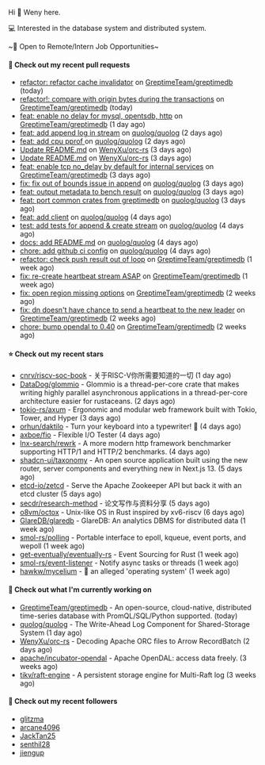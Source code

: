 Hi 👋 Weny here.

💻 Interested in the database system and distributed system.

~🍺 Open to Remote/Intern Job Opportunities~

#### 🔨 Check out my recent pull requests

- [refactor: refactor cache invalidator](https://github.com/GreptimeTeam/greptimedb/pull/2540) on [GreptimeTeam/greptimedb](https://github.com/GreptimeTeam/greptimedb) (today)
- [refactor!: compare with origin bytes during the transactions](https://github.com/GreptimeTeam/greptimedb/pull/2538) on [GreptimeTeam/greptimedb](https://github.com/GreptimeTeam/greptimedb) (today)
- [feat: enable no delay for mysql, opentsdb, http](https://github.com/GreptimeTeam/greptimedb/pull/2530) on [GreptimeTeam/greptimedb](https://github.com/GreptimeTeam/greptimedb) (1 day ago)
- [feat: add append log in stream](https://github.com/quolog/quolog/pull/9) on [quolog/quolog](https://github.com/quolog/quolog) (2 days ago)
- [feat: add cpu pprof ](https://github.com/quolog/quolog/pull/8) on [quolog/quolog](https://github.com/quolog/quolog) (2 days ago)
- [Update README.md](https://github.com/WenyXu/orc-rs/pull/8) on [WenyXu/orc-rs](https://github.com/WenyXu/orc-rs) (3 days ago)
- [Update README.md](https://github.com/WenyXu/orc-rs/pull/7) on [WenyXu/orc-rs](https://github.com/WenyXu/orc-rs) (3 days ago)
- [feat: enable tcp no_delay by default for internal services](https://github.com/GreptimeTeam/greptimedb/pull/2527) on [GreptimeTeam/greptimedb](https://github.com/GreptimeTeam/greptimedb) (3 days ago)
- [fix: fix out of bounds issue in append](https://github.com/quolog/quolog/pull/7) on [quolog/quolog](https://github.com/quolog/quolog) (3 days ago)
- [feat: output metadata to bench result](https://github.com/quolog/quolog/pull/6) on [quolog/quolog](https://github.com/quolog/quolog) (3 days ago)
- [feat: port common crates from greptimedb](https://github.com/quolog/quolog/pull/5) on [quolog/quolog](https://github.com/quolog/quolog) (3 days ago)
- [feat: add client](https://github.com/quolog/quolog/pull/4) on [quolog/quolog](https://github.com/quolog/quolog) (4 days ago)
- [test: add tests for append &amp; create stream](https://github.com/quolog/quolog/pull/3) on [quolog/quolog](https://github.com/quolog/quolog) (4 days ago)
- [docs: add README.md](https://github.com/quolog/quolog/pull/2) on [quolog/quolog](https://github.com/quolog/quolog) (4 days ago)
- [chore: add github ci config](https://github.com/quolog/quolog/pull/1) on [quolog/quolog](https://github.com/quolog/quolog) (4 days ago)
- [refactor: check push result out of loop](https://github.com/GreptimeTeam/greptimedb/pull/2511) on [GreptimeTeam/greptimedb](https://github.com/GreptimeTeam/greptimedb) (1 week ago)
- [fix: re-create heartbeat stream ASAP](https://github.com/GreptimeTeam/greptimedb/pull/2499) on [GreptimeTeam/greptimedb](https://github.com/GreptimeTeam/greptimedb) (1 week ago)
- [fix: open region missing options](https://github.com/GreptimeTeam/greptimedb/pull/2473) on [GreptimeTeam/greptimedb](https://github.com/GreptimeTeam/greptimedb) (2 weeks ago)
- [fix: dn doesn&#39;t have chance to send a heartbeat to the new leader](https://github.com/GreptimeTeam/greptimedb/pull/2471) on [GreptimeTeam/greptimedb](https://github.com/GreptimeTeam/greptimedb) (2 weeks ago)
- [chore: bump opendal to 0.40](https://github.com/GreptimeTeam/greptimedb/pull/2465) on [GreptimeTeam/greptimedb](https://github.com/GreptimeTeam/greptimedb) (2 weeks ago)

#### ⭐ Check out my recent stars

- [cnrv/riscv-soc-book](https://github.com/cnrv/riscv-soc-book) - 关于RISC-V你所需要知道的一切 (1 day ago)
- [DataDog/glommio](https://github.com/DataDog/glommio) - Glommio is a thread-per-core crate that makes writing highly parallel asynchronous applications in a thread-per-core architecture easier for rustaceans. (2 days ago)
- [tokio-rs/axum](https://github.com/tokio-rs/axum) - Ergonomic and modular web framework built with Tokio, Tower, and Hyper (3 days ago)
- [orhun/daktilo](https://github.com/orhun/daktilo) - Turn your keyboard into a typewriter! 📇 (4 days ago)
- [axboe/fio](https://github.com/axboe/fio) - Flexible I/O Tester (4 days ago)
- [lnx-search/rewrk](https://github.com/lnx-search/rewrk) - A more modern http framework benchmarker supporting HTTP/1 and HTTP/2 benchmarks. (4 days ago)
- [shadcn-ui/taxonomy](https://github.com/shadcn-ui/taxonomy) - An open source application built using the new router, server components and everything new in Next.js 13. (5 days ago)
- [etcd-io/zetcd](https://github.com/etcd-io/zetcd) - Serve the Apache Zookeeper API but back it with an etcd cluster (5 days ago)
- [secdr/research-method](https://github.com/secdr/research-method) - 论文写作与资料分享 (5 days ago)
- [o8vm/octox](https://github.com/o8vm/octox) - Unix-like OS in Rust inspired by xv6-riscv (6 days ago)
- [GlareDB/glaredb](https://github.com/GlareDB/glaredb) - GlareDB: An analytics DBMS for distributed data (1 week ago)
- [smol-rs/polling](https://github.com/smol-rs/polling) - Portable interface to epoll, kqueue, event ports, and wepoll (1 week ago)
- [get-eventually/eventually-rs](https://github.com/get-eventually/eventually-rs) - Event Sourcing for Rust (1 week ago)
- [smol-rs/event-listener](https://github.com/smol-rs/event-listener) - Notify async tasks or threads (1 week ago)
- [hawkw/mycelium](https://github.com/hawkw/mycelium) - 🍄  an alleged &#39;operating system&#39; (1 week ago)

#### 👷 Check out what I'm currently working on

- [GreptimeTeam/greptimedb](https://github.com/GreptimeTeam/greptimedb) - An open-source, cloud-native, distributed time-series database with PromQL/SQL/Python supported. (today)
- [quolog/quolog](https://github.com/quolog/quolog) - The Write-Ahead Log Component for Shared-Storage System (1 day ago)
- [WenyXu/orc-rs](https://github.com/WenyXu/orc-rs) - Decoding Apache ORC files to Arrow RecordBatch (2 days ago)
- [apache/incubator-opendal](https://github.com/apache/incubator-opendal) - Apache OpenDAL: access data freely. (3 weeks ago)
- [tikv/raft-engine](https://github.com/tikv/raft-engine) - A persistent storage engine for Multi-Raft log (3 weeks ago)

#### 👯 Check out my recent followers

- [glitzma](https://github.com/glitzma)
- [arcane4096](https://github.com/arcane4096)
- [JackTan25](https://github.com/JackTan25)
- [senthil28](https://github.com/senthil28)
- [jiengup](https://github.com/jiengup)


